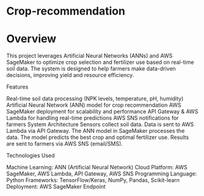 # Crop-recommendation
# Overview

This project leverages Artificial Neural Networks (ANNs) and AWS SageMaker to optimize crop selection and fertilizer use based on real-time soil data. The system is designed to help farmers make data-driven decisions, improving yield and resource efficiency.

Features

Real-time soil data processing (NPK levels, temperature, pH, humidity)
Artificial Neural Network (ANN) model for crop recommendation
AWS SageMaker deployment for scalability and performance
API Gateway & AWS Lambda for handling real-time predictions
AWS SNS notifications for farmers
System Architecture
Sensors collect soil data.
Data is sent to AWS Lambda via API Gateway.
The ANN model in SageMaker processes the data.
The model predicts the best crop and optimal fertilizer use.
Results are sent to farmers via AWS SNS (email/SMS).

Technologies Used

Machine Learning: ANN (Artificial Neural Network)
Cloud Platform: AWS SageMaker, AWS Lambda, API Gateway, AWS SNS
Programming Language: Python
Frameworks: TensorFlow/Keras, NumPy, Pandas, Scikit-learn
Deployment: AWS SageMaker Endpoint
